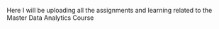 Here I will be uploading all the assignments and learning related to the Master Data Analytics Course
